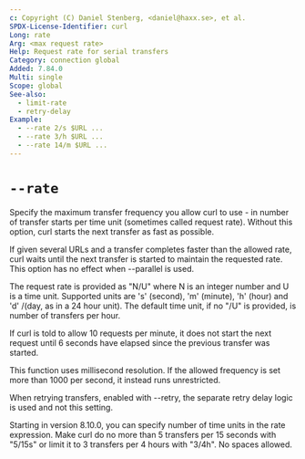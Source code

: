 ```yaml
---
c: Copyright (C) Daniel Stenberg, <daniel@haxx.se>, et al.
SPDX-License-Identifier: curl
Long: rate
Arg: <max request rate>
Help: Request rate for serial transfers
Category: connection global
Added: 7.84.0
Multi: single
Scope: global
See-also:
  - limit-rate
  - retry-delay
Example:
  - --rate 2/s $URL ...
  - --rate 3/h $URL ...
  - --rate 14/m $URL ...
---
```


# `--rate`

Specify the maximum transfer frequency you allow curl to use - in number of
transfer starts per time unit (sometimes called request rate). Without this
option, curl starts the next transfer as fast as possible.

If given several URLs and a transfer completes faster than the allowed rate,
curl waits until the next transfer is started to maintain the requested
rate. This option has no effect when --parallel is used.

The request rate is provided as "N/U" where N is an integer number and U is a
time unit. Supported units are 's' (second), 'm' (minute), 'h' (hour) and 'd'
/(day, as in a 24 hour unit). The default time unit, if no "/U" is provided,
is number of transfers per hour.

If curl is told to allow 10 requests per minute, it does not start the next
request until 6 seconds have elapsed since the previous transfer was started.

This function uses millisecond resolution. If the allowed frequency is set
more than 1000 per second, it instead runs unrestricted.

When retrying transfers, enabled with --retry, the separate retry delay logic
is used and not this setting.

Starting in version 8.10.0, you can specify number of time units in the rate
expression. Make curl do no more than 5 transfers per 15 seconds with "5/15s"
or limit it to 3 transfers per 4 hours with "3/4h". No spaces allowed.
